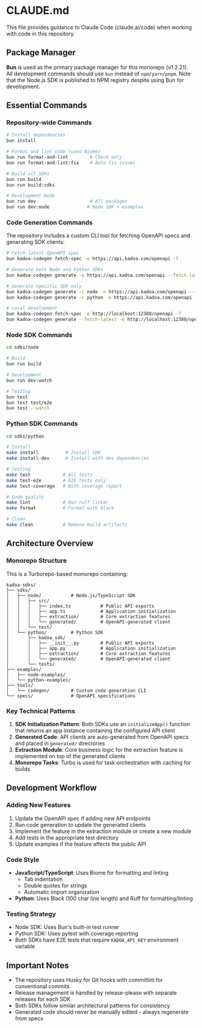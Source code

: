 # CLAUDE.md

This file provides guidance to Claude Code (claude.ai/code) when working with code in this repository.

## Package Manager

**Bun** is used as the primary package manager for this monorepo (v1.2.21). All development commands should use `bun` instead of `npm/yarn/pnpm`. Note that the Node.js SDK is published to NPM registry despite using Bun for development.

## Essential Commands

### Repository-wide Commands

```bash
# Install dependencies
bun install

# Format and lint code (uses Biome)
bun run format-and-lint        # Check only
bun run format-and-lint:fix    # Auto-fix issues

# Build all SDKs
bun run build
bun run build:sdks

# Development mode
bun run dev                    # All packages
bun run dev:node              # Node SDK + examples
```

### Code Generation Commands

The repository includes a custom CLI tool for fetching OpenAPI specs and generating SDK clients:

```bash
# Fetch latest OpenAPI spec
bun kadoa-codegen fetch-spec -e https://api.kadoa.com/openapi -f

# Generate both Node and Python SDKs
bun kadoa-codegen generate -e https://api.kadoa.com/openapi --fetch-latest -f

# Generate specific SDK only
bun kadoa-codegen generate -c node -e https://api.kadoa.com/openapi --fetch-latest -f
bun kadoa-codegen generate -c python -e https://api.kadoa.com/openapi --fetch-latest -f

# Local development
bun kadoa-codegen fetch-spec -e http://localhost:12380/openapi -f
bun kadoa-codegen generate --fetch-latest -e http://localhost:12380/openapi -f
```

### Node SDK Commands

```bash
cd sdks/node

# Build
bun run build

# Development
bun run dev:watch

# Testing
bun test
bun test test/e2e
bun test --watch
```

### Python SDK Commands

```bash
cd sdks/python

# Install
make install          # Install SDK
make install-dev      # Install with dev dependencies

# Testing
make test            # All tests
make test-e2e        # E2E tests only
make test-coverage   # With coverage report

# Code quality
make lint            # Run ruff linter
make format          # Format with black

# Clean
make clean           # Remove build artifacts
```

## Architecture Overview

### Monorepo Structure

This is a Turborepo-based monorepo containing:

```
kadoa-sdks/
├── sdks/
│   ├── node/           # Node.js/TypeScript SDK
│   │   ├── src/
│   │   │   ├── index.ts           # Public API exports
│   │   │   ├── app.ts             # Application initialization
│   │   │   ├── extraction/        # Core extraction features
│   │   │   └── generated/         # OpenAPI-generated client
│   │   └── test/
│   └── python/         # Python SDK
│       ├── kadoa_sdk/
│       │   ├── __init__.py        # Public API exports
│       │   ├── app.py             # Application initialization
│       │   ├── extraction/        # Core extraction features
│       │   └── generated/         # OpenAPI-generated client
│       └── tests/
├── examples/
│   ├── node-examples/
│   └── python-examples/
├── tools/
│   └── codegen/        # Custom code generation CLI
└── specs/              # OpenAPI specifications
```

### Key Technical Patterns

1. **SDK Initialization Pattern**: Both SDKs use an `initializeApp()` function that returns an app instance containing the configured API client
2. **Generated Code**: API clients are auto-generated from OpenAPI specs and placed in `generated/` directories
3. **Extraction Module**: Core business logic for the extraction feature is implemented on top of the generated clients
4. **Monorepo Tasks**: Turbo is used for task orchestration with caching for builds

## Development Workflow

### Adding New Features

1. Update the OpenAPI spec if adding new API endpoints
2. Run code generation to update the generated clients
3. Implement the feature in the extraction module or create a new module
4. Add tests in the appropriate test directory
5. Update examples if the feature affects the public API

### Code Style

- **JavaScript/TypeScript**: Uses Biome for formatting and linting
  - Tab indentation
  - Double quotes for strings
  - Automatic import organization
- **Python**: Uses Black (100 char line length) and Ruff for formatting/linting

### Testing Strategy

- Node SDK: Uses Bun's built-in test runner
- Python SDK: Uses pytest with coverage reporting
- Both SDKs have E2E tests that require `KADOA_API_KEY` environment variable

## Important Notes

- The repository uses Husky for Git hooks with commitlint for conventional commits
- Release management is handled by release-please with separate releases for each SDK
- Both SDKs follow similar architectural patterns for consistency
- Generated code should never be manually edited - always regenerate from specs